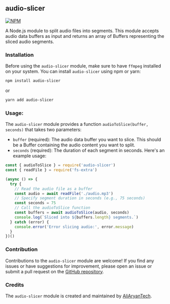 ## audio-slicer
[![NPM](https://img.shields.io/badge/Available%20On-NPM-lightgrey.svg?logo=npm&logoColor=DA291A&labelColor=white&style=flat-square)](https://www.npmjs.com/package/audio-slicer)

A Node.js module to split audio files into segments. This module accepts audio data buffers as input and returns an array of Buffers representing the sliced audio segments.

### Installation
Before using the `audio-slicer` module, make sure to have `ffmpeg` installed on your system. You can install `audio-slicer` using npm or yarn:

```sh
npm install audio-slicer
```
or
```sh
yarn add audio-slicer
```

### Usage:
The `audio-slicer` module provides a function `audioToSlice(buffer, seconds)` that takes two parameters:

- `buffer` (required): The audio data buffer you want to slice. This should be a Buffer containing the audio content you want to split.
- `seconds` (required): The duration of each segment in seconds.
Here's an example usage:
```js
const { audioToSlice } = require('audio-slicer')
const { readFile } = require('fs-extra')

(async () => {
  try {
    // Read the audio file as a buffer
    const audio = await readFile('./audio.mp3')
    // Specify segment duration in seconds (e.g., 75 seconds)
    const seconds = 75
    // Call the audioToSlice function
    const buffers = await audioToSlice(audio, seconds)
    console.log(`Sliced into ${buffers.length} segments.`)
  } catch (error) {
    console.error('Error slicing audio:', error.message)
  }
})()
```

### Contribution
Contributions to the `audio-slicer` module are welcome! If you find any issues or have suggestions for improvement, please open an issue or submit a pull request on the [GitHub repository](https://github.com/AliAryanTech/audio-slicer).

### Credits
The `audio-slicer` module is created and maintained by [AliAryanTech](https://github.com/AliAryanTech).
